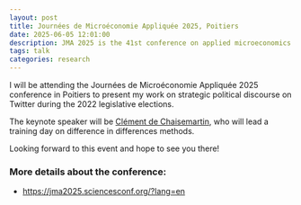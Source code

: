 ```yaml
---
layout: post
title: Journées de Microéconomie Appliquée 2025, Poitiers
date: 2025-06-05 12:01:00
description: JMA 2025 is the 41st conference on applied microeconomics
tags: talk
categories: research
---
```


I will be attending the Journées de Microéconomie Appliquée 2025 conference in Poitiers to present my work on strategic political discourse on Twitter during the 2022 legislative elections.

The keynote speaker will be [Clément de Chaisemartin](https://scholar.google.com/citations?user=MwHeROkAAAAJ&hl=en), who will lead a training day on difference in differences methods.

Looking forward to this event and hope to see you there!

### More details about the conference:
<ul>
    <li> <a href="https://jma2025.sciencesconf.org/?lang=en">https://jma2025.sciencesconf.org/?lang=en</a> </li>
</ul>
